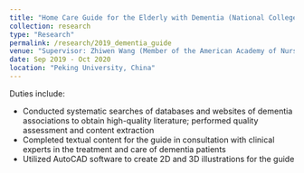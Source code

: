 ```yaml
---
title: "Home Care Guide for the Elderly with Dementia (National College Student Innovation and Entrepreneurship Practice Project of China)"
collection: research
type: "Research"
permalink: /research/2019_dementia_guide
venue: "Supervisor: Zhiwen Wang (Member of the American Academy of Nursing)"
date: Sep 2019 - Oct 2020
location: "Peking University, China"
---
```

Duties include: 
* Conducted systematic searches of databases and websites of dementia associations to obtain high-quality literature; performed quality assessment and content extraction
* Completed textual content for the guide in consultation with clinical experts in the treatment and care of dementia patients
* Utilized AutoCAD software to create 2D and 3D illustrations for the guide
